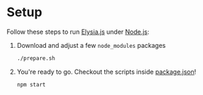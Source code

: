 # Setup

Follow these steps to run [Elysia.js](https://elysiajs.com) under [Node.js](https://nodejs.org):

1. Download and adjust a few `node_modules` packages
    ```bash
    ./prepare.sh
    ```
2. You're ready to go. Checkout the scripts inside [package.json](./package.json)!
    ```bash
    npm start
    ```